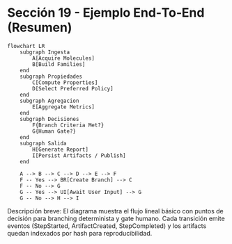 # Sección 19 - Ejemplo End‑To‑End (Resumen)

```mermaid
flowchart LR
    subgraph Ingesta
        A[Acquire Molecules]
        B[Build Families]
    end
    subgraph Propiedades
        C[Compute Properties]
        D[Select Preferred Policy]
    end
    subgraph Agregacion
        E[Aggregate Metrics]
    end
    subgraph Decisiones
        F{Branch Criteria Met?}
        G{Human Gate?}
    end
    subgraph Salida
        H[Generate Report]
        I[Persist Artifacts / Publish]
    end

    A --> B --> C --> D --> E --> F
    F -- Yes --> BR[Create Branch] --> C
    F -- No --> G
    G -- Yes --> UI[Await User Input] --> G
    G -- No --> H --> I
```

Descripción breve: El diagrama muestra el flujo lineal básico con puntos de decisión para branching determinista y gate humano. Cada transición emite eventos (StepStarted, ArtifactCreated, StepCompleted) y los artifacts quedan indexados por hash para reproducibilidad.

